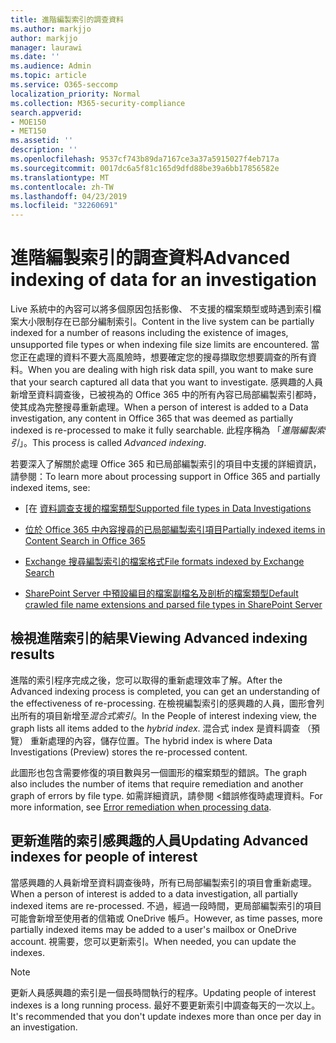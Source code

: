 ```yaml
---
title: 進階編製索引的調查資料
ms.author: markjjo
author: markjjo
manager: laurawi
ms.date: ''
ms.audience: Admin
ms.topic: article
ms.service: O365-seccomp
localization_priority: Normal
ms.collection: M365-security-compliance
search.appverid:
- MOE150
- MET150
ms.assetid: ''
description: ''
ms.openlocfilehash: 9537cf743b89da7167ce3a37a5915027f4eb717a
ms.sourcegitcommit: 0017dc6a5f81c165d9dfd88be39a6bb17856582e
ms.translationtype: MT
ms.contentlocale: zh-TW
ms.lasthandoff: 04/23/2019
ms.locfileid: "32260691"
---
```

# <a name="advanced-indexing-of-data-for-an-investigation"></a><span data-ttu-id="6d36c-102">進階編製索引的調查資料</span><span class="sxs-lookup"><span data-stu-id="6d36c-102">Advanced indexing of data for an investigation</span></span>

<span data-ttu-id="6d36c-103">Live 系統中的內容可以將多個原因包括影像、 不支援的檔案類型或時遇到索引檔案大小限制存在已部分編制索引。</span><span class="sxs-lookup"><span data-stu-id="6d36c-103">Content in the live system can be partially indexed for a number of reasons including the existence of images, unsupported file types or when indexing file size limits are encountered.</span></span> <span data-ttu-id="6d36c-104">當您正在處理的資料不要大高風險時，想要確定您的搜尋擷取您想要調查的所有資料。</span><span class="sxs-lookup"><span data-stu-id="6d36c-104">When you are dealing with high risk data spill, you want to make sure that your search captured all data that you want to investigate.</span></span> <span data-ttu-id="6d36c-105">感興趣的人員新增至資料調查後，已被視為的 Office 365 中的所有內容已局部編製索引都時，使其成為完整搜尋重新處理。</span><span class="sxs-lookup"><span data-stu-id="6d36c-105">When a person of interest is added to a Data investigation, any content in Office 365 that was deemed as partially indexed is re-processed to make it fully searchable.</span></span> <span data-ttu-id="6d36c-106">此程序稱為 「*進階編製索引*」。</span><span class="sxs-lookup"><span data-stu-id="6d36c-106">This process is called *Advanced indexing*.</span></span> 

<span data-ttu-id="6d36c-107">若要深入了解關於處理 Office 365 和已局部編製索引的項目中支援的詳細資訊，請參閱：</span><span class="sxs-lookup"><span data-stu-id="6d36c-107">To learn more about processing support in Office 365 and partially indexed items, see:</span></span>

- <span data-ttu-id="6d36c-108">[在 [資料調查支援的檔案類型](supported-filetypes-datainvestigations.md)</span><span class="sxs-lookup"><span data-stu-id="6d36c-108">[Supported file types in Data Investigations](supported-filetypes-datainvestigations.md)</span></span>

- [<span data-ttu-id="6d36c-109">位於 Office 365 中內容搜尋的已局部編製索引項目</span><span class="sxs-lookup"><span data-stu-id="6d36c-109">Partially indexed items in Content Search in Office 365</span></span>](https://docs.microsoft.com/en-us/office365/securitycompliance/partially-indexed-items-in-content-search)

- [<span data-ttu-id="6d36c-110">Exchange 搜尋編製索引的檔案格式</span><span class="sxs-lookup"><span data-stu-id="6d36c-110">File formats indexed by Exchange Search</span></span>](https://docs.microsoft.com/en-us/exchange/file-formats-indexed-by-exchange-search-exchange-2013-help)

- [<span data-ttu-id="6d36c-111">SharePoint Server 中預設編目的檔案副檔名及剖析的檔案類型</span><span class="sxs-lookup"><span data-stu-id="6d36c-111">Default crawled file name extensions and parsed file types in SharePoint Server</span></span>](https://docs.microsoft.com/en-us/SharePoint/technical-reference/default-crawled-file-name-extensions-and-parsed-file-types)

## <a name="viewing-advanced-indexing-results"></a><span data-ttu-id="6d36c-112">檢視進階索引的結果</span><span class="sxs-lookup"><span data-stu-id="6d36c-112">Viewing Advanced indexing results</span></span>

<span data-ttu-id="6d36c-113">進階的索引程序完成之後，您可以取得的重新處理效率了解。</span><span class="sxs-lookup"><span data-stu-id="6d36c-113">After the Advanced indexing process is completed, you can get an understanding of the effectiveness of re-processing.</span></span>  <span data-ttu-id="6d36c-114">在檢視編製索引的感興趣的人員，圖形會列出所有的項目新增至*混合式索引*。</span><span class="sxs-lookup"><span data-stu-id="6d36c-114">In the People of interest indexing view, the graph lists all items added to the *hybrid index*.</span></span>  <span data-ttu-id="6d36c-115">混合式 index 是資料調查 （預覽） 重新處理的內容，儲存位置。</span><span class="sxs-lookup"><span data-stu-id="6d36c-115">The hybrid index is where Data Investigations (Preview) stores the re-processed content.</span></span>

<span data-ttu-id="6d36c-116">此圖形也包含需要修復的項目數與另一個圖形的檔案類型的錯誤。</span><span class="sxs-lookup"><span data-stu-id="6d36c-116">The graph also includes the number of items that require remediation and another graph of errors by file type.</span></span> <span data-ttu-id="6d36c-117">如需詳細資訊，請參閱 <<c0>錯誤修復時處理資料。</span><span class="sxs-lookup"><span data-stu-id="6d36c-117">For more information, see [Error remediation when processing data](error-remediation.md).</span></span>

## <a name="updating-advanced-indexes-for-people-of-interest"></a><span data-ttu-id="6d36c-118">更新進階的索引感興趣的人員</span><span class="sxs-lookup"><span data-stu-id="6d36c-118">Updating Advanced indexes for people of interest</span></span>

<span data-ttu-id="6d36c-119">當感興趣的人員新增至資料調查後時，所有已局部編製索引的項目會重新處理。</span><span class="sxs-lookup"><span data-stu-id="6d36c-119">When a person of interest is added to a data investigation, all partially indexed items are re-processed.</span></span> <span data-ttu-id="6d36c-120">不過，經過一段時間，更局部編製索引的項目可能會新增至使用者的信箱或 OneDrive 帳戶。</span><span class="sxs-lookup"><span data-stu-id="6d36c-120">However, as time passes, more partially indexed items may be added to a user's mailbox or OneDrive account.</span></span>  <span data-ttu-id="6d36c-121">視需要，您可以更新索引。</span><span class="sxs-lookup"><span data-stu-id="6d36c-121">When needed, you can update the indexes.</span></span>

> [!NOTE]
> <span data-ttu-id="6d36c-122">更新人員感興趣的索引是一個長時間執行的程序。</span><span class="sxs-lookup"><span data-stu-id="6d36c-122">Updating people of interest indexes is a long running process.</span></span> <span data-ttu-id="6d36c-123">最好不要更新索引中調查每天的一次以上。</span><span class="sxs-lookup"><span data-stu-id="6d36c-123">It's recommended that you don't update indexes more than once per day in an investigation.</span></span>
